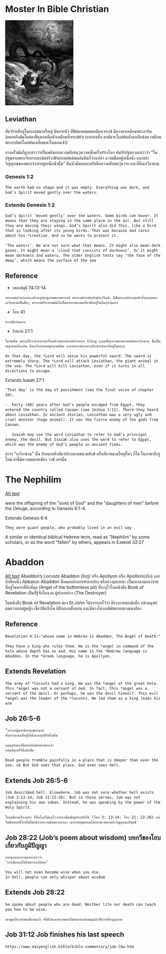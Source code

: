 # Moster In  Bible  Christian

![Alt text](img/220px-Destruction_of_Leviathan.png)
## Leviathan 
สัตว์ร้ายที่อยู่ในทะเลขนาดใหญ่  มีหลายหัว มีฟันแหลมคมเหมือนจระเข้ มีดวงตาเหมือนพระอาทิด   
(หมายถึงมันโผล่ตาขึ้นมาเหนือน้ำเหมือนที่จระเข้ทำเวลาล่าเหยื่อ ตามันจะโผล่พ้นน้ำมาเล็กน้อย เหมือนพระอาทิตย์โผล่พ้นเหลี่ยมเขาในตอนเช้า)

บางครั้งมันก็ถูกกล่าวว่าเป็นพลังแห่งความสับสนวุ่นวายเมื่อครั้งสร้างโลก คัมภีร์ปฐมกาลกล่าวว่า "ในปฐมกาลพระเจ้าทรงเนรมิตสร้างฟ้าและแผ่นดินแผ่นดินก็ว่างเปล่า ความมืดอยู่เหนือน้ำ และพระวิญญาณของพระเจ้าปกอยู่เหนือน้ำนั้น" ผืนน้ำนั่นแหละครับคือความสับสนวุ่นวาย และก็คือเลวีอาธาน


### Genesis 1:2
``` 
The earth had no shape and it was empty. Everything was dark, and God’s Spirit moved gently over the waters.
 ```

 ### Extends  Genesis 1:2
 ```
God’s Spirit ‘moved gently’ over the waters. Some birds can hover. It means that they are staying in the same place in the air. But still they are moving their wings. God’s Spirit also did this, like a bird that is looking after its young birds. That was because God cares about his *creation. And so he wants to protect it.

‘The waters’. We are not sure what that means. It might also mean dark gases. It might mean a ‘cloud that consists of darkness’. Or it might mean darkness and waters. The older English texts say ‘the face of the deep’, which means the surface of the sea
```

## Reference
- เพลงสดุดี 74:13-14
```
พระองค์ทรงแยกทะเลด้วยฤทธานุภาพของพระองค์ พระองค์ทรงหักหัวมังกรในน้ำ 14พระองค์ทรงทุบหัวทั้งหลายของเลวีอาธานเป็นชิ้นๆ พระองค์ประทานมันให้เป็นอาหารของคนที่อาศัยอยู่ในถิ่นทุรกันดาร
```

-  โยบ 41 
``` 
ยาวเปิดอ่านเอง  
```
- อิสยาห์ 27:1
```
ในวันนั้น พระเยโฮวาห์จะทรงลงโทษด้วยพระแสงอันร้ายกาจ ยิ่งใหญ่ และแข็งแกร่งของพระองค์ต่อเลวีอาธาน ซึ่งเป็นพญานาคที่ฉกกัด คือเลวีอาธานพญานาคที่ขด และพระองค์จะทรงประหารมังกรที่อยู่ในทะเล 

On that day, the *Lord will seize his powerful sword. The sword is extremely sharp. The *Lord will attack Leviathan, the giant animal in the sea. The *Lord will kill Leviathan, even if it turns in all directions to escape.

```

Extands  Isaiah 27:1
```
‘That day’ is the day of punishment (see the final verse of chapter 26).

·  Forty (40) years after God’s people escaped from Egypt, they entered the country called Canaan (see Joshua 1:11). There they heard about Leviathan. In ancient stories, Leviathan was a very ugly and cruel monster (huge animal). It was the fierce enemy of the gods from Canaan.

·  Isaiah may use the word Leviathan to refer to God’s principal enemy, the devil. But Isaiah also uses the word to refer to Egypt, which was the enemy of God’s people in ancient times.
```

คำว่า "เลวีอาธาน" นั้น ยังหมายถึงสัตว์ประหลาดขนาดยักษ์ หรือสัตว์ขนาดใหญ่ใดๆ ก็ได้ ในภาษาฮิบรูใหม่ คำนี้มีความหมายเพียง วาฬ เท่านั้น


# The Nephilim

[Alt text](img/fall.jpg)

were the offspring of the "sons of God" and the "daughters of men" before the Deluge, according to Genesis 6:1-4.

Extends Genesis 6:4

```
They were giant people, who probably lived in an evil way
```


A similar or identical biblical Hebrew term, read as "Nephilim" by some scholars, or as the word "fallen" by others, appears in Ezekiel 32:27


# Abaddon

[Alt text](img/1724475_767793743248368_1120289665_n.jpg)
Abaddon’s Locusts Abaddon (ฮิบรู) หรือ
Apollyon หรือ Apollion(กรีก) และ
อีกชื่อหนึ่ง Abbaton Abaddon ซึ่งหมายถึงการทำลายล้าง หรือความหายนะ เป็นเทวดาตกสวรรค์ ที่อยู่ในนรกที่ลึกที่สุด (Angel of the bottomless pit) ที่ระบุไว้ในหนังสือ Book of Revelation เป็นที่รู้จักในนาม ผู้ทำลายล้าง (The Destroyer) 


ในหนังสือ Book of Revelation ของ St.John ได้บรรยายไว้ว่า มีร่างกายของม้าศึก หน้ามนุษย์ ผมยาวแบบผู้หญิง เขี้ยวฟันสิงโต มีปีกแบบตั๊กแตน และมีหางโค้งงอมีพิษแบบหางแมงป่อง


## Reference

```
Revelation 9:11—"whose name in Hebrew is Abaddon, The Angel of Death."

They have a king who rules them. He is the *angel in command of the hole whose depth has no end. His name in the *Hebrew language is Abaddon. In the *Greek language, he is Apollyon.
```
## Extends Revelation 

```
The army of *locusts had a king. He was the *angel of the great hole. This *angel was not a servant of God. In fact, this *angel was a servant of the devil. Or perhaps, he was the devil himself. This evil *angel was the leader of the *locusts. He led them as a king leads his arm
```


## Job 26:5-6 
```
“บรรดาผู้ตายต้องทุกข์ทรมาน
ทั้งบรรดาคนที่อยู่ใต้น้ำและทุกชีวิตในนั้น

แดนมรณาเปลือยเปล่าต่อหน้าพระเจ้า
แดนพินาศไร้สิ่งปกปิด

Dead people tremble painfully in a place that is deeper than even the sea. v6 But God sees that place. God even sees hell.
```

## Extends Job 26:5-6
```
Job described hell. Elsewhere, Job was not sure whether hell exists (Job 3:13-14; Job 21:22-26). But in these verses, Job was not explaining his own ideas. Instead, he was speaking by the power of the Holy Spirit.

โยบอธิบายเรื่องนรก ที่อื่นโยบไม่แน่ใจว่านรกนั้นมีอยู่จริงหรือไม่ (โยบ 3: 13-14; โยบ 21: 22-26) แต่ในข้อเหล่านี้โยบไม่ได้อธิบายความคิดของเขาเอง เขากำลังพูดแทนโดยอำนาจของพระวิญญาณบริสุทธิ์
```
##  Job 28:22 (Job’s poem about wisdom) บทกวีของโยบเกี่ยวกับภูมิปัญญา
```
หายนะและความตายกล่าวว่า
‘เราเพียงแต่ได้ยินข่าวเล่าลือมา’

You will not even become wise when you die.
In hell, people can only whisper about wisdom

```

## Extends  Job 28:22
```
he spoke about people who are dead. Neither life nor death can teach you how to be wise.

เขาพูดเกี่ยวกับคนที่ตายแล้ว ทั้งชีวิตและความตายไม่สามารถสอนคุณถึงวิธีการที่ชาญฉลาด

```
## Job 31:12 Job finishes his last speech
```
https://www.easyenglish.bible/bible-commentary/job-lbw.htm
```


